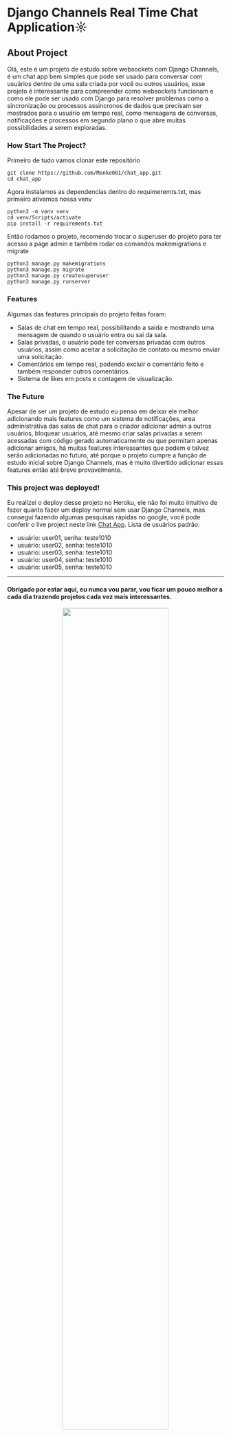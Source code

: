 # Django Channels Real Time Chat Application☼

## About Project

<p>
  Olá, este é um projeto de estudo sobre websockets com Django Channels, é um chat app bem simples que pode ser usado para conversar com usuários dentro de uma sala criada por você ou outros usuários, esse projeto é interessante para compreender como websockets funcionam e como ele pode ser usado com Django para resolver problemas como a sincronização ou processos assincronos de dados que precisam ser mostrados para o usuário em tempo real, como mensagens de conversas, notificações e processos em segundo plano o que abre muitas possibilidades a serem exploradas.
</p>

### How Start The Project?

Primeiro de tudo vamos clonar este repositório
````
git clone https://github.com/Monke001/chat_app.git
cd chat_app
````
Agora instalamos as dependencias dentro do requimeremts.txt, mas primeiro ativamos nossa venv
````
python3 -m venv venv
cd venv/Scripts/activate
pip install -r requirements.txt
````
Então rodamos o projeto, recomendo trocar o superuser do projeto para ter acesso a page admin e também rodar os comandos makemigrations e migrate
````
python3 manage.py makemigrations
python3 manage.py migrate
python3 manage.py createsuperuser
python3 manage.py runserver
````

### Features

<p>
  Algumas das features principais do projeto feitas foram:
</p>

- Salas de chat em tempo real, possibilitando a saida e mostrando uma mensagem de quando o usuário entra ou sai da sala.
- Salas privadas, o usuário pode ter conversas privadas com outros usuários, assim como aceitar a solicitação de contato ou mesmo enviar uma solicitação.
- Comentários em tempo real, podendo excluir o comentário feito e também responder outros comentários.
- Sistema de likes em posts e contagem de visualização.

### The Future

<p>
  Apesar de ser um projeto de estudo eu penso em deixar ele melhor adicionando mais features como um sistema de notificações, area administrativa das salas de chat para o criador adicionar admin a outros usuários, bloquear usuários, até mesmo criar salas privadas a serem acessadas com código gerado automaticamente ou que permitam apenas adicionar amigos, há muitas features interessantes que podem e talvez serão adicionadas no futuro, até porque o projeto cumpre a função de estudo inicial sobre Django Channels, mas é muito divertido adicionar essas features então até breve provavelmente.
</p>

### This project was deployed!

<p>
  Eu realizei o deploy desse projeto no Heroku, ele não foi muito intuitivo de fazer quanto fazer um deploy normal sem usar Django Channels, mas consegui fazendo algumas pesquisas rápidas no google, você pode conferir o live project neste link <bold><a href="https://monke-chatapp.herokuapp.com/" target="_blank">Chat App</a></bold>. Lista de usuários padrão:
</p>

- usuário: user01, senha: teste1010
- usuário: user02, senha: teste1010
- usuário: user03, senha: teste1010
- usuário: user04, senha: teste1010
- usuário: user05, senha: teste1010

<hr />

#### Obrigado por estar aqui, eu nunca vou parar, vou ficar um pouco melhor a cada dia trazendo projetos cada vez mais interessantes.

<p align="center">
  <img src="https://jonchaisson.files.wordpress.com/2021/10/anime-writing.gif" width=70% />
</p>
